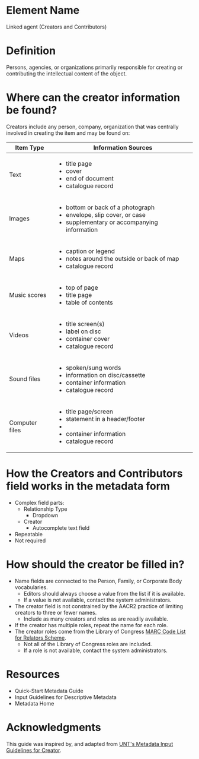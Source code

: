 # Element Name

Linked agent (Creators and Contributors)

# Definition

Persons, agencies, or organizations primarily responsible for creating or contributing the intellectual content of the object.

# Where can the creator information be found?

Creators include any person, company, organization that was centrally involved in creating the item and may be found on:

| Item Type | Information Sources |
| --------- | ------------------- |
| Text | <ul><li>title page</li><li>cover</li><li>end of document</li><li>catalogue record</li></ul> |
| Images | <ul><li>bottom or back of a photograph</li><li>envelope, slip cover, or case</li><li>supplementary or accompanying information</li></ul> |
| Maps | <ul><li>caption or legend</li><li>notes around the outside or back of map</li><li>catalogue record</li></ul> |
| Music scores | <ul><li>top of page</li><li>title page</li><li>table of contents</li></ul> |
| Videos | <ul><li>title screen(s)</li><li>label on disc</li><li>container cover</li><li>catalogue record</li></ul> |
| Sound files | <ul><li>spoken/sung words</li><li>information on disc/cassette</li><li>container information</li><li>catalogue record</li></ul> |
| Computer files | <ul><li>title page/screen</li><li>statement in a header/footer</li><li><li>container information</li><li>catalogue record</li></ul> |

# How the Creators and Contributors field works in the metadata form

* Complex field parts:
  * Relationship Type
    * Dropdown
  * Creator
    * Autocomplete text field
* Repeatable
* Not required

# How should the creator be filled in?

* Name fields are connected to the Person, Family, or Corporate Body vocabularies.
  * Editors should always choose a value from the list if it is available.
  * If a value is not available, contact the system administrators. 
* The creator field is not constrained by the AACR2 practice of limiting creators to three or fewer names.
  * Include as many creators and roles as are readily available.
* If the creator has multiple roles, repeat the name for each role.
* The creator roles come from the Library of Congress [MARC Code List for Relators Scheme](https://id.loc.gov/vocabulary/relators.html).
  * Not all of the Library of Congress roles are included.
  * If a role is not available, contact the system administrators.

# Resources

* Quick-Start Metadata Guide
* Input Guidelines for Descriptive Metadata
* Metadata Home

# Acknowledgments

This guide was inspired by, and adapted from [UNT's Metadata Input Guidelines for Creator](https://library.unt.edu/digital-projects-unit/metadata/fields/creator).
